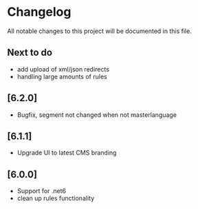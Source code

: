 # Changelog

All notable changes to this project will be documented in this file.

## Next to do

- add upload of xml/json redirects
- handling large amounts of rules

## [6.2.0]
- Bugfix, segment not changed when not masterlanguage
  
## [6.1.1]
- Upgrade UI to latest CMS branding

## [6.0.0]
- Support for .net6
- clean up rules functionality
